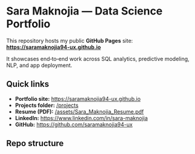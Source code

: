 # Sara Maknojia — Data Science Portfolio

This repository hosts my public **GitHub Pages** site:
**https://saramaknojia94-ux.github.io**

It showcases end‑to‑end work across SQL analytics, predictive modeling, NLP, and app deployment.

## Quick links
- **Portfolio site:** https://saramaknojia94-ux.github.io
- **Projects folder:** [/projects](/projects)
- **Resume (PDF):** [/assets/Sara_Maknojia_Resume.pdf](/assets/Sara_Maknojia_Resume.pdf)
- **LinkedIn:** https://www.linkedin.com/in/sara-maknojia
- **GitHub:** https://github.com/saramaknojia94-ux

## Repo structure
